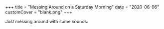 +++
title = "Messing Around on a Saturday Morning"
date = "2020-06-06"
customCover = "blank.png"
+++

Just messing around with some sounds.